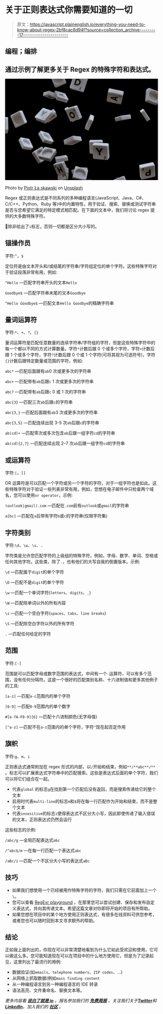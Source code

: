 # 关于正则表达式你需要知道的一切

> 原文：<https://javascript.plainenglish.io/everything-you-need-to-know-about-regex-2bf8cac8d94f?source=collection_archive---------17----------------------->

## 编程；编排

## 通过示例了解更多关于 Regex 的特殊字符和表达式。

![](img/a34acd9a669a3f937e4bf3f0568f2516.png)

Photo by [Piotr Ła skawski](https://unsplash.com/@tot87?utm_source=medium&utm_medium=referral) on [Unsplash](https://unsplash.com?utm_source=medium&utm_medium=referral)

Regex 或正则表达式是不同系列的多种编程语言(JavaScript、Java、C#、C/C++、Python、Ruby 等)中的内置特性，用于验证、搜索、替换或测试字符串是否与您希望它满足的特定模式相匹配。在下面的文本中，我们将讨论 regex 提供的大多数特殊字符。

🚨除非给出了`i`标志，否则一切都是区分大小写的。

## 锚操作员

字符:`^`，`$`

定位符是由文本开头和/或结尾的字符串/字符组定位的单个字符。这些特殊字符对于验证段落非常有用，例如:

`^Hello` —匹配字符串开头的文本`Hello`

`Goodbye$` —匹配字符串末尾的文本`Goodbye`

`^Hello Goodbye$` —匹配文本`Hello Goodbye`的精确字符串

## 量词运算符

字符:`*`、`+`、`?`、`{}`

量词运算符是匹配任意数量的连续字符串/字符组的字符，但是这些特殊字符中的每一个都以不同的方式计算数量。字符`*`计数后跟 0 个或多个字符，字符`+`计数后跟 1 个或多个字符，字符`?`计数后跟 0 个或 1 个字符(可将其视为可选符号)，字符`{}`计数后跟特定数量或范围的字符，例如:

`abc*` —匹配后面跟有`ab`0 次或更多次的字符串

`abc+` —匹配带有`ab`后跟`c` 1 次或更多次的字符串

`abc?` —匹配带有`ab`后跟`c` 0 或 1 次的字符串

`abc{3}` —匹配三次`ab`后跟`c`的字符串

`abc{3,}` —匹配后面跟有`ab`3 次或更多次的字符串

`abc{3,5}` —匹配连续出现 3-5 次`ab`后跟`c`的字符串

`ab(cd)+` —匹配零次或多次包含`ab`后跟一组字符`cd`的字符串

`ab(cd){2,7}` —匹配连续出现 2–7 次`ab`后跟一组字符`cd`的字符串

## 或运算符

字符:`|`，`[]`

OR 运算符是可以匹配一个字符或另一个字符的字符，对于一组字符也是如此。这些特殊字符对于验证一些列表非常有用，例如，您想在电子邮件中只检查两个域名，您可以使用`or operator`，示例:

`(outlook|gmail).com` —匹配在`.com`前有`outlook`或`gmail`的字符串

`a[bc]` —匹配在`a`后带有字符`b`或`c`的字符串(仅限字符集)

## 字符类别

字符:`\d`、`\w`、`\s`、`.`

字符类是允许您匹配字符的上级组的特殊字符，例如，字母、数字、单词、空格或任何其他字符。这些类，除了`.`，也有他们的大写自我的倒置版本。示例:

`\d` —匹配属于`digit`的单个字符

`\D` —匹配不是`digit`的单个字符

`\w` —匹配一个单词字符(`letters`、`digits`、`_`)

`\W` —匹配除单词以外的所有内容

`\s` —匹配一个空白字符(`spaces`、`tabs`、`line breaks`)

`\S` —匹配除空白字符以外的所有字符

`.` —匹配任何给定的字符

## 范围

字符:`[-]`

范围是可以匹配字母或数字范围的表达式，中间有一个`-`运算符，可以有多个范围，没有任何分隔符。这是一个很好的匹配类别名称、十六进制值和更多其他例子的工具:

`[a-z]` —匹配`a-c`范围内的单个字符

`[0-9]` —匹配`0-9`范围内的单个数字

`#[a-fA-F0-9]{6}` —匹配十六进制颜色(无字母值)

`[^a-z]` —匹配不在`a-z`范围内的单个字符，字符`^`现在起否定作用

## 旗帜

字符:`g`、`m`、`i`

正则表达式通常附加在 regex 形式的内部，以`/`开始和结束，例如`**/**abc**/**` 。标志可以扩展表达式字符串中的匹配搜索。这些是表达式后面的单个字符，我们可以将它们组合在一起。

*   代表`global` 的标志`g`在找到第一个匹配后没有返回，而是搜索传递给它的整个文本
*   启用时代表`multi-line`的标志`m`和`$`将在每一行匹配作为开始和结束，而不是整个文本
*   代表`insesitive`的标志`i`使得表达式不区分大小写，因此即使传递了输入错误的文本，正则表达式仍然会运行

这些标志的示例:

`/abc/g` —全局匹配表达式`abc`

`/^abc$/m` —在每一行匹配一个表达式`abc`

`/aBc/i` —匹配一个不区分大小写的表达式`aBc`

## 技巧

*   如果我们想使用一个已经被用作特殊字符的字符，我们只需在它前面加上一个`\`。
*   您可以查看 [RegExr playground](https://regexr.com/) ，在那里您可以尝试创建、保存和发布自定义表达式，并向其传递文本。希望这篇文章对你即将开始的项目有所帮助。
*   如果您想在项目中的某个地方使用正则表达式，有很多在线资料可供您参考，或者您也可以随时回到本文寻求额外的帮助。

## 结论

正如我上面列出的，你现在可以非常清楚地看到为什么它如此受欢迎和使用，它可以做这么多。您可能知道现在可以在项目中的什么地方使用它，但是为了记录起见，这里列出了最流行的用例:

*   数据验证(如`emails`、`telephone numbers`、`ZIP codes`、…)
*   从网络上抓取数据(例如`mass finding content`
*   从一种编程语言到另一种编程语言的 IDE 转录
*   语法高亮、文件重命名、替换文本等。

*更多内容看* [***说白了就是 io***](https://plainenglish.io/) *。报名参加我们的* [***免费周报***](http://newsletter.plainenglish.io/) *。关注我们关于*[***Twitter***](https://twitter.com/inPlainEngHQ)*和*[***LinkedIn***](https://www.linkedin.com/company/inplainenglish/)*。加入我们的* [***社区***](https://discord.gg/GtDtUAvyhW) *。*